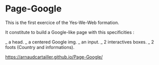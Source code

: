 # Page-Google

This is the first exercice of the Yes-We-Web formation.

It constitute to build a Google-like page with this specificities : 

_ a head.
_ a centered Google img.
_ an input.
_ 2 interactives boxes.
_ 2 foots (Country and informations).

https://arnaudcartailler.github.io/Page-Google/
